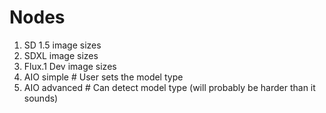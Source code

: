 # Nodes

1. SD 1.5 image sizes
2. SDXL image sizes
3. Flux.1 Dev image sizes
4. AIO simple	# User sets the model type
5. AIO advanced	# Can detect model type (will probably be harder than it sounds)
